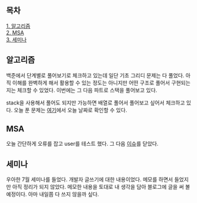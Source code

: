 ## 목차
[1. 알고리즘](#알고리즘)   
[2. MSA](#msa)   
[3. 세미나](#세미나)

## 알고리즘
백준에서 단계별로 풀어보기로 체크하고 있는데 일단 기초 그리디 문제는 다 풀었다. 아직 이해를 완벽하게 해서 활용할 수 있는 정도는 아니지만 어떤 구조로 풀어서 구현되는지는 체크할 수 있었다. 이번에는 그 다음 파트로 스택을 풀어보고 있다.

stack을 사용해서 풀어도 되지만 가능하면 배열로 풀어서 풀어보고 싶어서 체크하고 있다. 오늘 푼 문제는 [여기](https://velog.io/@ohju96/Algorithm)에서 오늘 날짜로 확인할 수 있다.

## MSA

오늘 간단하게 오류를 잡고 user를 테스트 했다. 그 다음 [이슈](https://github.com/ohju96/MSA-Syudy-Project/issues/25)를 닫았다. 

## 세미나
우아한 7월 세미나를 들었다. 개발자 글쓰기에 대한 내용이었다. 메모를 하면서 들었지만 아직 정리가 되지 않았다. 메모한 내용을 토대로 내 생각을 담아 블로그에 글을 써 볼 예정이다. 아마 내일쯤 다 쓰지 않을까 싶다.